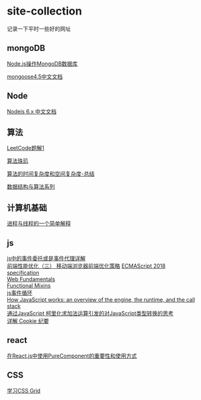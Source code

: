# site-collection
记录一下平时一些好的网址

## mongoDB
[Node.js操作MongoDB数据库](https://segmentfault.com/a/1190000004057550)

[mongoose4.5中文文档](https://mongoose.shujuwajue.com/guide/schemas.html)


## Node
[Nodejs 6.x 中文文档](https://pinggod.gitbooks.io/nodejs-doc-in-chinese/content/doc/buffer.html)


## 算法
[LeetCode题解1](https://siddontang.gitbooks.io/leetcode-solution/content/)

[算法珠玑](https://soulmachine.gitbooks.io/algorithm-essentials/content/java/linear-list/array/remove-duplicates-from-sorted-array-ii.html)

[算法的时间复杂度和空间复杂度-总结](http://blog.csdn.net/zolalad/article/details/11848739)

[数据结构与算法系列](http://www.cnblogs.com/skywang12345/p/3603935.html)


## 计算机基础
[进程与线程的一个简单解释](http://www.ruanyifeng.com/blog/2013/04/processes_and_threads.html)


## js
[js中的事件委托或是事件代理详解](https://www.cnblogs.com/liugang-vip/p/5616484.html)  
[前端性能优化（三） 移动端浏览器前端优化策略](https://my.oschina.net/zhangstephen/blog/1601383)
[ECMAScript 2018 specification](https://tc39.github.io/ecma262/#sec-numbers-and-dates)  
[Web Fundamentals](https://developers.google.com/web/fundamentals/)  
[Functional Mixins](https://medium.com/javascript-scene/functional-mixins-composing-software-ffb66d5e731c)  
[js事件循环](https://www.youtube.com/watch?v=8aGhZQkoFbQ)  
[How JavaScript works: an overview of the engine, the runtime, and the call stack](https://blog.sessionstack.com/how-does-javascript-actually-work-part-1-b0bacc073cf)    
[通过JavaScript 柯里化求加法运算引发的对JavaScript类型转换的思考](http://blog.csdn.net/u010533180/article/details/55045803)   
[详解 Cookie 纪要](https://jeffjade.com/2016/10/31/115-summary-of-cookie/)

## react
[在React.js中使用PureComponent的重要性和使用方式](http://www.zcfy.cc/article/why-and-how-to-use-purecomponent-in-react-js-60devs-2344.html)


## CSS
[学习CSS Grid](http://www.w3cplus.com/css/learncssgrid.html)
